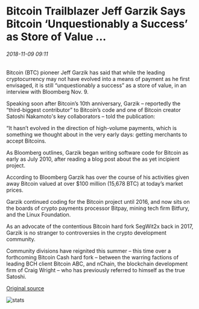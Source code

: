 # Bitcoin Trailblazer Jeff Garzik Says Bitcoin ‘Unquestionably a Success’ as Store of Value ...

###### 2018-11-09 09:11

Bitcoin (BTC) pioneer Jeff Garzik has said that while the leading cryptocurrency may not have evolved into a means of payment as he first envisaged, it is still “unquestionably a success” as a store of value, in an interview with Bloomberg Nov. 9.

Speaking soon after Bitcoin’s 10th anniversary, Garzik – reportedly the “third-biggest contributor” to Bitcoin’s code and one of Bitcoin creator Satoshi Nakamoto's key collaborators – told the publication:

“It hasn’t evolved in the direction of high-volume payments, which is something we thought about in the very early days: getting merchants to accept Bitcoins.

As Bloomberg outlines, Garzik began writing software code for Bitcoin as early as July 2010, after reading a blog post about the as yet incipient project.

According to Bloomberg Garzik has over the course of his activities given away Bitcoin valued at over $100 million (15,678 BTC) at today’s market prices.

Garzik continued coding for the Bitcoin project until 2016, and now sits on the boards of crypto payments processor Bitpay, mining tech firm Bitfury, and the Linux Foundation.

As an advocate of the contentious Bitcoin hard fork SegWit2x back in 2017, Garzik is no stranger to controversies in the crypto development community.

Community divisions have reignited this summer – this time over a forthcoming Bitcoin Cash hard fork – between the warring factions of leading BCH client Bitcoin ABC, and nChain, the blockchain development firm of Craig Wright – who has previously referred to himself as the true Satoshi.

[Original source](https://cointelegraph.com/news/bitcoin-trailblazer-jeff-garzik-says-bitcoin-unquestionably-a-success-as-store-of-value)

![stats](https://c.statcounter.com/11760860/0/a89fa40b/1/ "stats")